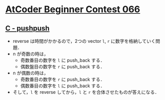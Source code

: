 # [AtCoder Beginner Contest 066](https://atcoder.jp/contests/abc066/tasks)

## [C - pushpush](https://atcoder.jp/contests/abc066/tasks/arc077_a)
- reverse は時間がかかるので，2つの vector `l`, `r`  に数字を格納していく問題．
- n が奇数の時は，
    - 奇数番目の数字を `l` に push_back する．
    - 偶数盤目の数字を `r` に push_back する．
- n が偶数の時は，
    - 奇数番目の数字を `r` に push_back する．
    - 偶数番目の数字を `l` に push_back する．
- そして，`l` を reverse してから，`l` と `r` を合体させたものが答えになる．
